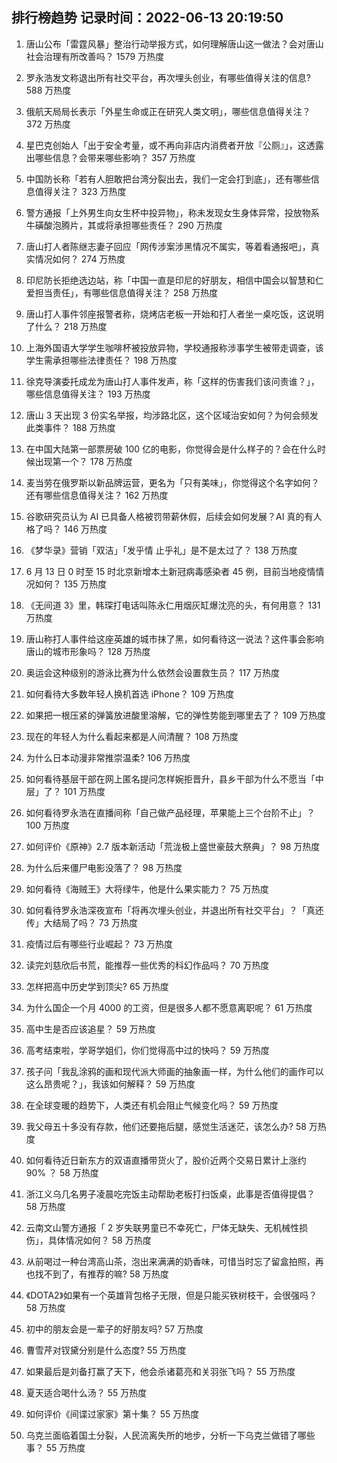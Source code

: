 
## 排行榜趋势 记录时间：2022-06-13 20:19:50
  
  1. 唐山公布「雷霆风暴」整治行动举报方式，如何理解唐山这一做法？会对唐山社会治理有所改善吗？ 1579 万热度
    
  2. 罗永浩发文称退出所有社交平台，再次埋头创业，有哪些值得关注的信息? 588 万热度
    
  3. 俄航天局局长表示「外星生命或正在研究人类文明」，哪些信息值得关注？ 372 万热度
    
  4. 星巴克创始人「出于安全考量，或不再向非店内消费者开放『公厕』」，这透露出哪些信息？会带来哪些影响？ 357 万热度
    
  5. 中国防长称「若有人胆敢把台湾分裂出去，我们一定会打到底」，还有哪些信息值得关注？ 323 万热度
    
  6. 警方通报「上外男生向女生杯中投异物」，称未发现女生身体异常，投放物系牛磺酸泡腾片，其或将承担哪些责任？ 290 万热度
    
  7. 唐山打人者陈继志妻子回应「网传涉案涉黑情况不属实，等着看通报吧」，真实情况如何？ 274 万热度
    
  8. 印尼防长拒绝选边站，称「中国一直是印尼的好朋友，相信中国会以智慧和仁爱担当责任」，有哪些信息值得关注？ 258 万热度
    
  9. 唐山打人事件邻座报警者称，烧烤店老板一开始和打人者坐一桌吃饭，这说明了什么？ 218 万热度
    
  10. 上海外国语大学学生咖啡杯被投放异物，学校通报称涉事学生被带走调查，该学生需承担哪些法律责任？ 198 万热度
    
  11. 徐克导演委托成龙为唐山打人事件发声，称「这样的伤害我们该问责谁？」，哪些信息值得关注？ 193 万热度
    
  12. 唐山 3 天出现 3 份实名举报，均涉路北区，这个区域治安如何？为何会频发此类事件？ 188 万热度
    
  13. 在中国大陆第一部票房破 100 亿的电影，你觉得会是什么样子的？会在什么时候出现第一个？ 178 万热度
    
  14. 麦当劳在俄罗斯以新品牌运营，更名为「只有美味」，你觉得这个名字如何？还有哪些信息值得关注？ 162 万热度
    
  15. 谷歌研究员认为 AI 已具备人格被罚带薪休假，后续会如何发展？AI 真的有人格了吗？ 146 万热度
    
  16. 《梦华录》营销「双洁」「发乎情 止乎礼」是不是太过了？ 138 万热度
    
  17. 6 月 13 日 0 时至 15 时北京新增本土新冠病毒感染者 45 例，目前当地疫情情况如何？ 135 万热度
    
  18. 《无间道 3》里，韩琛打电话叫陈永仁用烟灰缸爆沈亮的头，有何用意？ 131 万热度
    
  19. 唐山称打人事件给这座英雄的城市抹了黑，如何看待这一说法？这件事会影响唐山的城市形象吗？ 128 万热度
    
  20. 奥运会这种级别的游泳比赛为什么依然会设置救生员？ 117 万热度
    
  21. 如何看待大多数年轻人换机首选 iPhone？ 109 万热度
    
  22. 如果把一根压紧的弹簧放进酸里溶解，它的弹性势能到哪里去了？ 109 万热度
    
  23. 现在的年轻人为什么看起来都是人间清醒？ 108 万热度
    
  24. 为什么日本动漫非常推崇温柔? 106 万热度
    
  25. 如何看待基层干部在网上匿名提问怎样婉拒晋升，县乡干部为什么不愿当「中层」了？ 101 万热度
    
  26. 如何看待罗永浩在直播间称「自己做产品经理，苹果能上三个台阶不止」？ 100 万热度
    
  27. 如何评价《原神》2.7 版本新活动「荒泷极上盛世豪鼓大祭典」？ 98 万热度
    
  28. 为什么后来僵尸电影没落了？ 98 万热度
    
  29. 如何看待《海贼王》大将绿牛，他是什么果实能力？ 75 万热度
    
  30. 如何看待罗永浩深夜宣布「将再次埋头创业，并退出所有社交平台」？「真还传」大结局了吗？ 73 万热度
    
  31. 疫情过后有哪些行业崛起？ 73 万热度
    
  32. 读完刘慈欣后书荒，能推荐一些优秀的科幻作品吗？ 70 万热度
    
  33. 怎样把高中历史学到顶尖? 65 万热度
    
  34. 为什么国企一个月 4000 的工资，但是很多人都不愿意离职呢？ 61 万热度
    
  35. 高中生是否应该追星？ 59 万热度
    
  36. 高考结束啦，学哥学姐们，你们觉得高中过的快吗？ 59 万热度
    
  37. 孩子问「我乱涂鸦的画和现代派大师画的抽象画一样，为什么他们的画作可以这么昂贵呢？」，我该如何解释？ 59 万热度
    
  38. 在全球变暖的趋势下，人类还有机会阻止气候变化吗？ 59 万热度
    
  39. 我父母五十多没有存款，他们还要拖后腿，感觉生活迷茫，该怎么办? 58 万热度
    
  40. 如何看待近日新东方的双语直播带货火了，股价近两个交易日累计上涨约 90% ？ 58 万热度
    
  41. 浙江义乌几名男子凌晨吃完饭主动帮助老板打扫饭桌，此事是否值得提倡？ 58 万热度
    
  42. 云南文山警方通报「 2 岁失联男童已不幸死亡，尸体无缺失、无机械性损伤」，具体情况如何？ 58 万热度
    
  43. 从前喝过一种台湾高山茶，泡出来满满的奶香味，可惜当时忘了留盒拍照，再也找不到了，有推荐的嘛? 58 万热度
    
  44. 《DOTA2》如果有一个英雄背包格子无限，但是只能买铁树枝干，会很强吗？ 58 万热度
    
  45. 初中的朋友会是一辈子的好朋友吗? 57 万热度
    
  46. 曹雪芹对钗黛分别是什么态度? 55 万热度
    
  47. 如果最后是刘备打赢了天下，他会杀诸葛亮和关羽张飞吗？ 55 万热度
    
  48. 夏天适合喝什么汤？ 55 万热度
    
  49. 如何评价《间谍过家家》第十集？ 55 万热度
    
  50. 乌克兰面临着国土分裂，人民流离失所的地步，分析一下乌克兰做错了哪些事？ 55 万热度
    